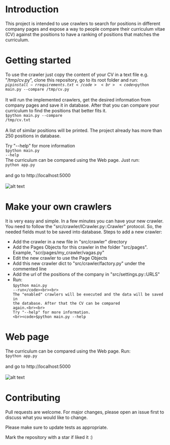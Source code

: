 # Introduction
This project is intended to use crawlers to search for positions in different company pages and expose a way to people compare their curriculum vitae (CV) against the positions to have a ranking of positions that matches the curriculum.
# Getting started
To use the crawler just copy the content of your CV in a text file e.g. "/tmp/cv.py", clone this repository, go to its root folder and run:
<br><code>$pip install -r requirements.txt</code>
<br><code>$python main.py --compare /tmp/cv.py</code><br><br>
It will run the implemented crawlers, get the desired information from company pages and save it in database.
After that you can compare your curriculum to find the positions that better fits it.
<br><code>$python main.py --compare /tmp/cv.txt</code><br><br>
A list of similar positions will be printed. The project already has more than 250 positions in database.

Try "--help" for more information
<br><code>$python main.py --help</code><br>
The curriculum can be compared using the Web page. Just run:
<br><code>python app.py</code><br><br>
and go to http://localhost:5000
<br><br>
![alt text](https://i.ibb.co/HH2cJZk/web-page.png)
# Make your own crawlers
It is very easy and simple. In a few minutes you can have your new crawler. You need to follow the "src/crawler/ICrawler.py::Crawler" protocol. So, the needed fields must to be saved into database.
Steps to add a new crawler:
- Add the crawler in a new file in "src/crawler" directory
- Add the Pages Objects for this crawler in the folder "src/pages". Example, "scr/pages/my_crawler/vagas.py"
- Edit the new crawler to use the Page Objects
- Add this new crawler dict to "src/crawler/factory.py" under the commented line
- Add the url of the positions of the company in "src/settings.py::URLS"
- Run:
<br><code>$python main.py --run</code><br><br>
The "enabled" crawlers will be executed and the data will be saved in the database. After that the CV can be compared again.<br><br>
Try "--help" for more information.
<br><code>$python main.py --help</code><br>
# Web page
The curriculum can be compared using the Web page. Run:
<br><code>$python app.py</code><br><br>
and go to http://localhost:5000
<br><br>
![alt text](https://i.ibb.co/HH2cJZk/web-page.png)
# Contributing
Pull requests are welcome. For major changes, please open an issue first to discuss what you would like to change.

Please make sure to update tests as appropriate.

Mark the repository with a star if liked it :)
